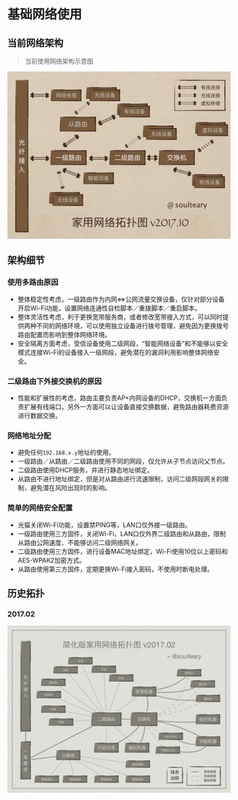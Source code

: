 # 基础网络使用

## 当前网络架构

> 当前使用网络架构示意图

![网络架构](./assets/topology/network-2017.10.png)

## 架构细节

### 使用多路由原因

- 整体稳定性考虑，一级路由作为内网<=>公网流量交换设备，仅针对部分设备开启Wi-Fi功能，设置网络连通性自检脚本／重拨脚本／重启脚本。
- 整体灵活性考虑，利于更换宽带服务商，或者修改宽带接入方式，可以同时提供两种不同的网络环境，可以使用独立设备进行拨号管理，避免因为更换拨号路由配置而影响到整体网络环境。
- 安全隔离方面考虑，受信设备使用二级网段，“智能网络设备”和不能够以安全模式连接Wi-Fi的设备接入一级网段，避免潜在的漏洞利用影响整体网络安全。

### 二级路由下外接交换机的原因

- 性能和扩展性的考虑，路由主要负责AP+内网设备的DHCP，交换机一方面负责扩展有线端口，另外一方面可以让设备直接交换数据，避免路由器耗费资源进行数据交换。

### 网络地址分配

- 避免任何`192.168.x.y`地址的使用。
- 一级路由／从路由／二级路由使用不同的网段，仅允许从子节点访问父节点。
- 二级路由使用DHCP服务，并进行静态地址绑定。
- 从路由不进行地址绑定，但是对从路由进行流速限制，访问二级网段网关的限制，避免潜在风险出现时的影响。

### 简单的网络安全配置

- 光猫关闭Wi-Fi功能，设置禁PING等，LAN口仅外接一级路由。
- 一级路由使用三方固件，关闭Wi-Fi，LAN口仅外界二级路由和从路由，限制从路由公网速度、不能够访问二级网络网关。
- 二级路由使用三方固件，进行设备MAC地址绑定，Wi-Fi使用10位以上密码和AES-WPAK2加密方式。
- 从路由使用第三方固件，定期更换Wi-Fi接入密码，不使用时断电处理。

## 历史拓扑

### 2017.02

![2017.02](./assets/topology/network-2017.02.png)
